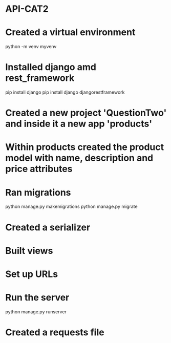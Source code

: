 # API-CAT2
# Created a virtual environment
python -m venv myvenv
# Installed django amd rest_framework
pip install django 
pip install django djangorestframework
# Created a new project 'QuestionTwo' and inside it a new app 'products'
# Within products created the product model with name, description and price attributes
# Ran migrations
python manage.py makemigrations
python manage.py migrate
# Created a serializer
# Built views
# Set up URLs
# Run the server
python manage.py runserver
# Created a requests file
